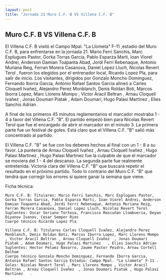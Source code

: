 ```yaml
--- 
layout: post 
title: "Jornada 21 Muro C.F. B VS Villena C.F. B"
---
```


## Muro C.F. B VS Villena C.F. B

El Villena C.F. B visitó el Campo Mpal. "La Llometa" F-11   ,estadio del Muro C.F. B, para enfrentarse en la jornada 21. Mario Ferri Sanchis, Marc Esplugues Pastor, Gorka Torras Garcia, Pablo Esparza Marti, Ioan Viorel Andrei, Anderson Damian Toapanta Abad, Jordi Ferri Rebenaque, Antonio Muriana Reig, Ferran Morera Casanova, Daniel Lopez Lluch, Nicolas Revert Terol , fueron los elegidos por el entrenador local, Ricardo Lopez Pla, para salir de inicio. Los visitantes, dirigidos por Gonzalo Moncho Dominguez, Fernando Iborra Garcia, Antonio Rafael Santos Garcia alineó a Carles Cloquell Ivañez, Alejandro Perez Monblanch, Denis Roldan Boti, Marcos Iborra Lopez, Marc Llorens Mompo , Victor Aracil Beltran , Arnau Cloquell Ivañez  , Jonas Doumari Piatak , Adam Doumari, Hugo Palasi Martinez   , Elies Sanchis Adrian. 

A final de los primeros 45 minutos reglamentarios el marcador mostraba 1 - 4 a favor del Villena C.F. "B". El partido empezó bien para Nicolas Revert Terol  que fue el encargado de abrir el marcador en el minuto 3. La primera parte fue un festival de goles. Está claro que el Villena C.F. "B" salió más concentrado al partido. 

El Villena C.F. "B" se fue con los deberes hechos al final con un 1 - 8 a su favor. La puntería de  Arnau Cloquell Ivañez  , Arnau Cloquell Ivañez  , Hugo Palasi Martinez   , Hugo Palasi Martinez     fue la culpable de que el marcador se moviera del 1 - 4 del descanso. La segunda parte fue realmente entretenida. Victoria clara del Villena C.F. "B" que buscará repetir el resultado en el próximo partido. Todo lo contrario del Muro C.F. "B" que tendrá que corregir los errores si quiere ganar la semana que viene. 

Ficha técnica: 
    
    Muro C.F. B: Titulares: Mario Ferri Sanchis, Marc Esplugues Pastor, Gorka Torras Garcia, Pablo Esparza Marti, Ioan Viorel Andrei, Anderson Damian Toapanta Abad, Jordi Ferri Rebenaque, Antonio Muriana Reig, Ferran Morera Casanova, Daniel Lopez Lluch, Nicolas Revert Terol  
    Suplentes: Oscar Soriano Tortosa, Francisco Mascuñan Llombueria, Deyan Diyanov Ivanov, Cesar Semper Rios 
    Cuerpo técnico Ricardo Lopez Pla 
    
    Villena C.F. B: Titulares Carles Cloquell Ivañez, Alejandro Perez Monblanch, Denis Roldan Boti, Marcos Iborra Lopez, Marc Llorens Mompo , Victor Aracil Beltran , Arnau Cloquell Ivañez  , Jonas Doumari Piatak , Adam Doumari, Hugo Palasi Martinez   , Elies Sanchis Adrian
    Suplentes: Hector Pelaez Navarro, Jaume Pastor Peidro, Arnau Cortell Delhom 
    Cuerpo técnico Gonzalo Moncho Dominguez, Fernando Iborra Garcia, Antonio Rafael Santos Garcia Estadio: Campo Mpal. "La Llometa" F-11 . Goles: Nicolas Revert Terol , Marc Llorens Mompo , Victor Aracil Beltran , Arnau Cloquell Ivañez  , Jonas Doumari Piatak , Hugo Palasi Martinez   .  